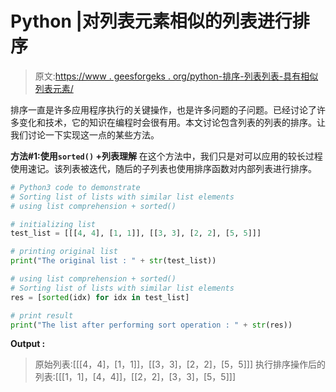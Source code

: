 # Python |对列表元素相似的列表进行排序

> 原文:[https://www . geesforgeks . org/python-排序-列表列表-具有相似列表元素/](https://www.geeksforgeeks.org/python-sorting-list-of-lists-with-similar-list-elements/)

排序一直是许多应用程序执行的关键操作，也是许多问题的子问题。已经讨论了许多变化和技术，它的知识在编程时会很有用。本文讨论包含列表的列表的排序。让我们讨论一下实现这一点的某些方法。

**方法#1:使用`sorted()` +列表理解**
在这个方法中，我们只是对可以应用的较长过程使用速记。该列表被迭代，随后的子列表也使用排序函数对内部列表进行排序。

```py
# Python3 code to demonstrate
# Sorting list of lists with similar list elements
# using list comprehension + sorted()

# initializing list
test_list = [[[4, 4], [1, 1]], [[3, 3], [2, 2], [5, 5]]]

# printing original list
print("The original list : " + str(test_list))

# using list comprehension + sorted()
# Sorting list of lists with similar list elements
res = [sorted(idx) for idx in test_list]

# print result
print("The list after performing sort operation : " + str(res))
```

**Output :**

> 原始列表:[[[4，4]，[1，1]]，[[3，3]，[2，2]，[5，5]]]
> 执行排序操作后的列表:[[[1，1]，[4，4]]，[[2，2]，[3，3]，[5，5]]]